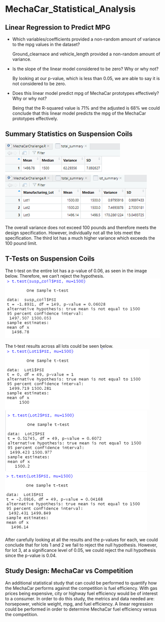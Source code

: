 # MechaCar_Statistical_Analysis

## Linear Regression to Predict MPG
* Which variables/coefficients provided a non-random amount of variance to the mpg values in the dataset?
 
  Ground_clearnace and vehicle_length provided a non-random amount of variance. 

* Is the slope of the linear model considered to be zero? Why or why not?
 
  By looking at our p-value, which is less than 0.05, we are able to say it is not considered to be zero. 

* Does this linear model predict mpg of MechaCar prototypes effectively? Why or why not?

  Being that the R-squared value is 71% and the adjusted is 68% we could conclude that this linear model predicts the mpg of the MechaCar prototypes effectively.
 
## Summary Statistics on Suspension Coils
<img src="total_summary.png"/>
<img src="lot_summary.png"/>

The overall variance does not exceed 100 pounds and therefore meets the design specification. However, individually not all the lots meet the specification. The third lot has a much higher variance which exceeds the 100 pound limit. 

## T-Tests on Suspension Coils
The t-test on the entire lot has a p-value of 0.06, as seen in the image below. Therefore, we can’t reject the hypothesis. 
<img src="ttest_lots.png"/>

The t-test results across all lots could be seen below. 
<img src="t.test_lot1.png"/>
<img src="t.test_lot2.png"/>
<img src="t.test_lot3.png"/>

After carefully looking at all the results and the p-values for each, we could conclude that for lots 1 and 2 we fail to reject the null hypothesis. However, for lot 3, at a significance level of 0.05, we could reject the null hypothesis since the p-value is 0.04. 

## Study Design: MechaCar vs Competition
An additional statistical study that can could be performed to quantify how the MechaCar performs against the competition is fuel efficiency. With gas prices being expensive, city or highway fuel efficiency would be of interest to a consumer. In order to do this study, the metrics and data needed are: horsepower, vehicle weight, mpg, and fuel efficiency. A linear regression could be performed in order to determine MechaCar fuel efficiency versus the competition. 
